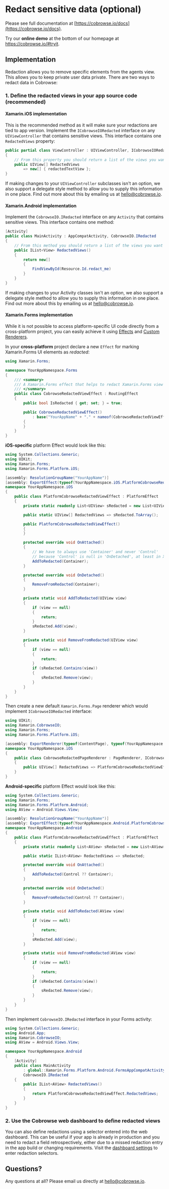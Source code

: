 # Redact sensitive data (optional)

Please see full documentation at [https://cobrowse.io/docs](https://cobrowse.io/docs).

Try our **online demo** at the bottom of our homepage at <https://cobrowse.io/#tryit>.

## Implementation

Redaction allows you to remove specific elements from the agents view. This allows you to keep private user data private. There are two ways to redact data in Cobrowse:

### 1. Define the redacted views in your app source code (recommended)

#### Xamarin.iOS implementation

This is the recommended method as it will make sure your redactions are tied to app version. Implement the `ICobrowseIORedacted` interface on any `UIViewController` that contains sensitive views. This interface contains one `RedactedViews` property:

```cs
public partial class ViewController : UIViewController, ICobrowseIORedacted
{
    // From this property you should return a list of the views you want Cobrowse to redact, for example:
    public UIView[] RedactedViews
        => new[] { redactedTextView };
}
```

If making changes to your `UIViewController` subclasses isn't an option, we also support a delegate style method to allow you to supply this information in one place. Find out more about this by emailing us at [hello@cobrowse.io](hello@cobrowse.io).

#### Xamarin.Android implementation

Implement the `CobrowseIO.IRedacted` interface on any `Activity` that contains sensitive views. This interface contains one method:

```cs
[Activity]
public class MainActivity : AppCompatActivity, CobrowseIO.IRedacted
{
    // From this method you should return a list of the views you want Cobrowse to redact, for example:
    public IList<View> RedactedViews()
    {
        return new[]
        {
            FindViewById(Resource.Id.redact_me)
        }
    }
}
```

If making changes to your Activity classes isn't an option, we also support a delegate style method to allow you to supply this information in one place. Find out more about this by emailing us at [hello@cobrowse.io](hello@cobrowse.io).

#### Xamarin.Forms implementation

While it is not possible to access platform-specific UI code directly from a cross-platform project, you can easily achieve it using [Effects](https://docs.microsoft.com/en-us/xamarin/xamarin-forms/app-fundamentals/effects/introduction) and [Custom Renderers](https://docs.microsoft.com/en-us/xamarin/xamarin-forms/app-fundamentals/custom-renderer/).

In your **cross-platform** project declare a new `Effect` for marking Xamarin.Forms UI elements as *redacted*:

```cs
using Xamarin.Forms;

namespace YourAppNamespace.Forms
{
    /// <summary>
    /// A Xamarin.Forms effect that helps to redact Xamarin.Forms view in Cobrowse.io.
    /// </summary>
    public class CobrowseRedactedViewEffect : RoutingEffect
    {
        public bool IsRedacted { get; set; } = true;

        public CobrowseRedactedViewEffect()
            : base("YourAppName" + "." + nameof(CobrowseRedactedViewEffect))
        {
        }
    }
}
```

**iOS-specific** platform Effect would look like this:

```cs
using System.Collections.Generic;
using UIKit;
using Xamarin.Forms;
using Xamarin.Forms.Platform.iOS;

[assembly: ResolutionGroupName("YourAppName")]
[assembly: ExportEffect(typeof(YourAppNamespace.iOS.PlatformCobrowseRedactedViewEffect), "CobrowseRedactedViewEffect")]
namespace YourAppNamespace.iOS
{
    public class PlatformCobrowseRedactedViewEffect : PlatformEffect
    {
        private static readonly List<UIView> sRedacted = new List<UIView>();

        public static UIView[] RedactedViews => sRedacted.ToArray();

        public PlatformCobrowseRedactedViewEffect()
        {
        }

        protected override void OnAttached()
        {
            // We have to always use 'Container' and never 'Control'
            // because 'Control' is null in 'OnDetached', at least in Xamarin.Forms 4.5.0.356
            AddToRedacted(Container);
        }

        protected override void OnDetached()
        {
            RemoveFromRedacted(Container);
        }

        private static void AddToRedacted(UIView view)
        {
            if (view == null)
            {
                return;
            }
            sRedacted.Add(view);
        }

        private static void RemoveFromRedacted(UIView view)
        {
            if (view == null)
            {
                return;
            }
            if (sRedacted.Contains(view))
            {
                sRedacted.Remove(view);
            }
        }
    }
}
```

Then create a new default `Xamarin.Forms.Page` renderer which would implement `ICobrowseIORedacted` interface:

```cs
using UIKit;
using Xamarin.CobrowseIO;
using Xamarin.Forms;
using Xamarin.Forms.Platform.iOS;

[assembly: ExportRenderer(typeof(ContentPage), typeof(YourAppNamespace.iOS.CobrowseRedactedPageRenderer))]
namespace YourAppNamespace.iOS
{
    public class CobrowseRedactedPageRenderer : PageRenderer, ICobrowseIORedacted
    {
        public UIView[] RedactedViews => PlatformCobrowseRedactedViewEffect.RedactedViews;
    }
}
```

**Android-specific** platform Effect would look like this:

```cs
using System.Collections.Generic;
using Xamarin.Forms;
using Xamarin.Forms.Platform.Android;
using AView = Android.Views.View;

[assembly: ResolutionGroupName("YourAppName")]
[assembly: ExportEffect(typeof(YourAppNamespace.Android.PlatformCobrowseRedactedViewEffect), "CobrowseRedactedViewEffect")]
namespace YourAppNamespace.Android
{
    public class PlatformCobrowseRedactedViewEffect : PlatformEffect
    {
        private static readonly List<AView> sRedacted = new List<AView>();

        public static IList<AView> RedactedViews => sRedacted;

        protected override void OnAttached()
        {
            AddToRedacted(Control ?? Container);
        }

        protected override void OnDetached()
        {
            RemoveFromRedacted(Control ?? Container);
        }

        private static void AddToRedacted(AView view)
        {
            if (view == null)
            {
                return;
            }
            sRedacted.Add(view);
        }

        private static void RemoveFromRedacted(AView view)
        {
            if (view == null)
            {
                return;
            }
            if (sRedacted.Contains(view))
            {
                sRedacted.Remove(view);
            }
        }
    }
}
```

Then implement `CobrowseIO.IRedacted` interface in your Forms activity:

```cs
using System.Collections.Generic;
using Android.App;
using Xamarin.CobrowseIO;
using AView = Android.Views.View;

namespace YourAppNamespace.Android
{
    [Activity]
    public class MainActivity
        : global::Xamarin.Forms.Platform.Android.FormsAppCompatActivity,
        CobrowseIO.IRedacted
    {
        public IList<AView> RedactedViews()
        {
            return PlatformCobrowseRedactedViewEffect.RedactedViews;
        }
    }
}
```

### 2. Use the Cobrowse web dashboard to define redacted views

You can also define redactions using a selector entered into the web dashboard. This can be useful if your app is already in production and you need to redact a field retrospectively, either due to a missed redaction entry in the app build or changing requirements. Visit the [dashboard settings](https://cobrowse.io/dashboard/settings/redaction) to enter redaction selectors.

## Questions?
Any questions at all? Please email us directly at [hello@cobrowse.io](mailto:hello@cobrowse.io).
